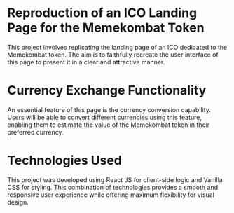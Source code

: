 # Reproduction of an ICO Landing Page for the Memekombat Token

This project involves replicating the landing page of an ICO dedicated to the Memekombat token. The aim is to faithfully recreate the user interface of this page to present it in a clear and attractive manner.

# Currency Exchange Functionality

An essential feature of this page is the currency conversion capability. Users will be able to convert different currencies using this feature, enabling them to estimate the value of the Memekombat token in their preferred currency.

# Technologies Used

This project was developed using React JS for client-side logic and Vanilla CSS for styling. This combination of technologies provides a smooth and responsive user experience while offering maximum flexibility for visual design.

